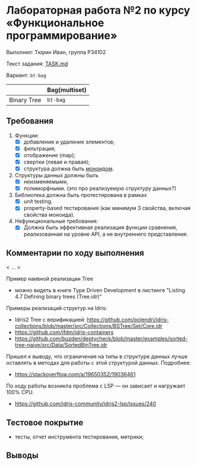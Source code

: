 # Лабораторная работа №2 по курсу «Функциональное программирование»

Выполнил: Тюрин Иван, группа P34102

Текст задания: [TASK.md](./TASK.md)

Вариант: `bt-bag`

|                           | Bag(multiset) |
|---------------------------|---------------|
| Binary Tree               | `bt-bag`      |

## Требования

1. Функции:
    - [x] добавление и удаление элементов;
    - [x] фильтрация;
    - [x] отображение (map);
    - [x] свертки (левая и правая);
    - [x] структура должна быть [моноидом](https://ru.m.wikipedia.org/wiki/Моноид).
2. Структуры данных должны быть
    - [x] неизменяемыми,
    - [x] полиморфными. (это про реализуемую структуру данных?)
3. Библиотека должна быть протестирована в рамках
    - [x] unit testing.
    - [x] property-based тестирования (как минимум 3 свойства, включая свойства моноида).
4. Нефункциональные требования:
    - [x] Должна быть эффективная реализация функции сравнения, реализованная на
    уровне API, а не внутреннего представления.

## Комментарии по ходу выполнения

< ... >

Пример наивной реализации Tree
- можно видеть в книге Type Driven Development в листинге "Listing 4.7 Defining binary trees (Tree.idr)"

Примеры реализаций структур на Idris:
- Idris2 Tree с верификацией: https://github.com/polendri/idris-collections/blob/master/src/Collections/BSTree/Set/Core.idr
- https://github.com/jfdm/idris-containers
- https://github.com/buzden/deptycheck/blob/master/examples/sorted-tree-naive/src/Data/SortedBinTree.idr

Пришел к выводу, что ограничения на типы в структуре данных лучше оставлять в
методах для работы с этой структурой данных. Подробнее:
- https://stackoverflow.com/a/19650352/19036461

По ходу работы возникла проблема с LSP — он зависает и нагружает 100% CPU.
- https://github.com/idris-community/idris2-lsp/issues/240

## Тестовое покрытие

- тесты, отчет инструмента тестирования, метрики;

## Выводы
